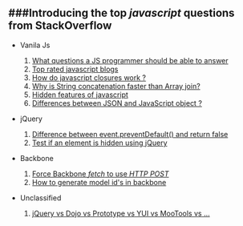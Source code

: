 ###Introducing the top *javascript* questions from StackOverflow
--------------------------------------------------------------

* Vanila Js
  1. [What questions a JS programmer should be able to answer](http://stackoverflow.com/q/1684917/1310070)
  2. [Top rated javascript blogs](http://stackoverflow.com/q/409056/1310070)
  3. [How do javascript closures work ?](http://stackoverflow.com/q/111102/1310070)
  4. [Why is String concatenation faster than Array join?](http://stackoverflow.com/q/7299010/1310070)
  5. [Hidden features of javascript](http://stackoverflow.com/questions/61088/hidden-features-of-javascript)
  6. [Differences between JSON and JavaScript object ?](http://stackoverflow.com/q/3975859/1310070)

* jQuery
  1. [Difference between event.preventDefault() and return false](http://stackoverflow.com/q/1357118/1310070)
  2. [Test if an element is hidden using jQuery](http://stackoverflow.com/q/178325/1310070)

* Backbone
  1. [Force Backbone *fetch* to use *HTTP POST*](http://stackoverflow.com/questions/15349949/1310070)
  2. [How to generate model id's in backbone](http://stackoverflow.com/a/10793664/1310070)

* Unclassified
  1. [jQuery vs Dojo vs Prototype vs YUI vs MooTools vs ...](http://stackoverflow.com/q/394601/1310070)